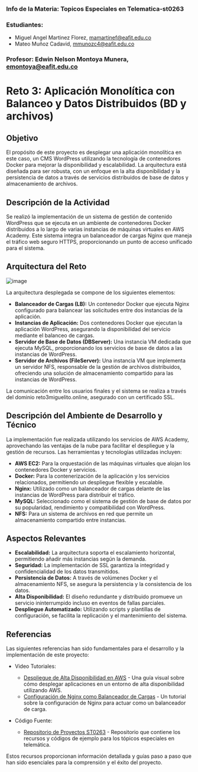 ### Info de la Materia: Topicos Especiales en Telematica-st0263

### Estudiantes:
- Miguel Angel Martinez Florez, mamartinef@eafit.edu.co
- Mateo Muñoz Cadavid, mmunozc4@eafit.edu.co

### Profesor:  Edwin Nelson Montoya Munera, emontoya@eafit.edu.co  

# Reto 3: Aplicación Monolítica con Balanceo y Datos Distribuidos (BD y archivos)

##  Objetivo 
El propósito de este proyecto es desplegar una aplicación monolítica en este caso, un CMS WordPress utilizando la tecnología de contenedores Docker para mejorar la 
disponibilidad y escalabilidad. La arquitectura está diseñada para ser robusta, con un enfoque en la alta disponibilidad y la persistencia de datos a través de servicios 
distribuidos de base de datos y almacenamiento de archivos.

##  Descripción de la Actividad
Se realizó la implementación de un sistema de gestión de contenido WordPress que se ejecuta en un ambiente de contenedores Docker distribuidos a lo largo de varias 
instancias de máquinas virtuales en AWS Academy. Este sistema integra un balanceador de cargas Nginx que maneja el tráfico web seguro HTTPS, proporcionando un punto 
de acceso unificado para el sistema.

##  Arquitectura del Reto
![image](https://github.com/migueflorez10/reto3-st0263/assets/68928440/d8145a8a-2b8c-41b0-9f21-5cf82eb27a02)

La arquitectura desplegada se compone de los siguientes elementos:
- **Balanceador de Cargas (LB):** Un contenedor Docker que ejecuta Nginx configurado para balancear las solicitudes entre dos instancias de la aplicación.
- **Instancias de Aplicación:** Dos contenedores Docker que ejecutan la aplicación WordPress, asegurando la disponibilidad del servicio mediante el balanceo de cargas.
- **Servidor de Base de Datos (DBServer):** Una instancia VM dedicada que ejecuta MySQL, proporcionando los servicios de base de datos a las instancias de WordPress.
- **Servidor de Archivos (FileServer):** Una instancia VM que implementa un servidor NFS, responsable de la gestión de archivos distribuidos, ofreciendo una solución de almacenamiento compartido para las instancias de WordPress.

La comunicación entre los usuarios finales y el sistema se realiza a través del dominio reto3miguelito.online, asegurado con un certificado SSL.

##  Descripción del Ambiente de Desarrollo y Técnico
La implementación fue realizada utilizando los servicios de AWS Academy, aprovechando las ventajas de la nube para facilitar el despliegue y la gestión de recursos. Las herramientas 
y tecnologías utilizadas incluyen:
- **AWS EC2:** Para la orquestación de las máquinas virtuales que alojan los contenedores Docker y servicios.
- **Docker:** Para la contenerización de la aplicación y los servicios relacionados, permitiendo un despliegue flexible y escalable.
- **Nginx:** Utilizado como un balanceador de cargas delante de las instancias de WordPress para distribuir el tráfico.
- **MySQL:** Seleccionado como el sistema de gestión de base de datos por su popularidad, rendimiento y compatibilidad con WordPress.
- **NFS:** Para un sistema de archivos en red que permite un almacenamiento compartido entre instancias.

##  Aspectos Relevantes
- **Escalabilidad:** La arquitectura soporta el escalamiento horizontal, permitiendo añadir más instancias según la demanda.
- **Seguridad:** La implementación de SSL garantiza la integridad y confidencialidad de los datos transmitidos.
- **Persistencia de Datos:** A través de volúmenes Docker y el almacenamiento NFS, se asegura la persistencia y la consistencia de los datos.
- **Alta Disponibilidad:** El diseño redundante y distribuido promueve un servicio ininterrumpido incluso en eventos de fallas parciales.
- **Despliegue Automatizado:** Utilizando scripts y plantillas de configuración, se facilita la replicación y el mantenimiento del sistema.

##  Referencias 
Las siguientes referencias han sido fundamentales para el desarrollo y la implementación de este proyecto:

- Video Tutoriales:
  - [Despliegue de Alta Disponibilidad en AWS](https://www.youtube.com/watch?v=vZjAhjqLakU) - Una guía visual sobre cómo desplegar aplicaciones en un entorno de alta disponibilidad utilizando AWS.
  - [Configuración de Nginx como Balanceador de Cargas](https://www.youtube.com/watch?v=px0A_P1V06k) - Un tutorial sobre la configuración de Nginx para actuar como un balanceador de carga.

- Código Fuente:
  - [Repositorio de Proyectos ST0263](https://github.com/jcmtya/st0263-20241/tree/main) - Repositorio que contiene los recursos y códigos de ejemplo para los tópicos especiales en telemática.

Estos recursos proporcionan información detallada y guías paso a paso que han sido esenciales para la comprensión y el éxito del proyecto.
